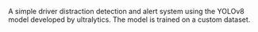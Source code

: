 A simple driver distraction detection and alert system using the YOLOv8 model developed by ultralytics. The model is trained on a custom dataset.
